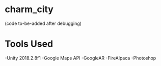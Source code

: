 # charm_city
(code to-be-added after debugging)

# Tools Used
-Unity 2018.2.8f1
-Google Maps API
-GoogleAR
-FireAlpaca
-Photoshop
